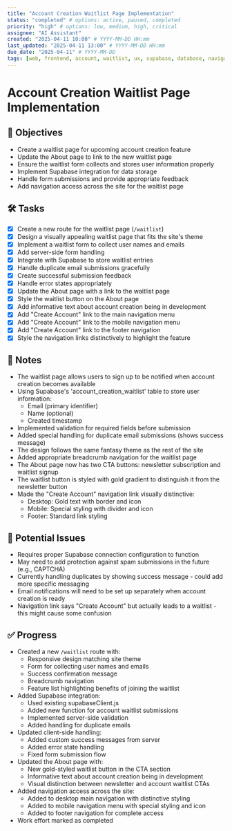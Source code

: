 ```yaml
---
title: "Account Creation Waitlist Page Implementation"
status: "completed" # options: active, paused, completed
priority: "high" # options: low, medium, high, critical
assignee: "AI Assistant"
created: "2025-04-11 10:00" # YYYY-MM-DD HH:mm
last_updated: "2025-04-11 13:00" # YYYY-MM-DD HH:mm
due_date: "2025-04-11" # YYYY-MM-DD
tags: [web, frontend, account, waitlist, ux, supabase, database, navigation]
---
```


# Account Creation Waitlist Page Implementation

## 🚩 Objectives
- Create a waitlist page for upcoming account creation feature
- Update the About page to link to the new waitlist page
- Ensure the waitlist form collects and stores user information properly
- Implement Supabase integration for data storage
- Handle form submissions and provide appropriate feedback
- Add navigation access across the site for the waitlist page

## 🛠 Tasks
- [x] Create a new route for the waitlist page (`/waitlist`)
- [x] Design a visually appealing waitlist page that fits the site's theme
- [x] Implement a waitlist form to collect user names and emails
- [x] Add server-side form handling
- [x] Integrate with Supabase to store waitlist entries
- [x] Handle duplicate email submissions gracefully
- [x] Create successful submission feedback
- [x] Handle error states appropriately
- [x] Update the About page with a link to the waitlist page
- [x] Style the waitlist button on the About page
- [x] Add informative text about account creation being in development
- [x] Add "Create Account" link to the main navigation menu
- [x] Add "Create Account" link to the mobile navigation menu
- [x] Add "Create Account" link to the footer navigation
- [x] Style the navigation links distinctively to highlight the feature

## 📝 Notes
- The waitlist page allows users to sign up to be notified when account creation becomes available
- Using Supabase's 'account_creation_waitlist' table to store user information:
  - Email (primary identifier)
  - Name (optional)
  - Created timestamp
- Implemented validation for required fields before submission
- Added special handling for duplicate email submissions (shows success message)
- The design follows the same fantasy theme as the rest of the site
- Added appropriate breadcrumb navigation for the waitlist page
- The About page now has two CTA buttons: newsletter subscription and waitlist signup
- The waitlist button is styled with gold gradient to distinguish it from the newsletter button
- Made the "Create Account" navigation link visually distinctive:
  - Desktop: Gold text with border and icon
  - Mobile: Special styling with divider and icon
  - Footer: Standard link styling

## 🐞 Potential Issues
- Requires proper Supabase connection configuration to function
- May need to add protection against spam submissions in the future (e.g., CAPTCHA)
- Currently handling duplicates by showing success message - could add more specific messaging
- Email notifications will need to be set up separately when account creation is ready
- Navigation link says "Create Account" but actually leads to a waitlist - this might cause some confusion

## ✅ Progress
- Created a new `/waitlist` route with:
  - Responsive design matching site theme
  - Form for collecting user names and emails
  - Success confirmation message
  - Breadcrumb navigation
  - Feature list highlighting benefits of joining the waitlist
- Added Supabase integration:
  - Used existing supabaseClient.js
  - Added new function for account waitlist submissions
  - Implemented server-side validation
  - Added handling for duplicate emails
- Updated client-side handling:
  - Added custom success messages from server
  - Added error state handling
  - Fixed form submission flow
- Updated the About page with:
  - New gold-styled waitlist button in the CTA section
  - Informative text about account creation being in development
  - Visual distinction between newsletter and account waitlist CTAs
- Added navigation access across the site:
  - Added to desktop main navigation with distinctive styling
  - Added to mobile navigation menu with special styling and icon
  - Added to footer navigation for complete access
- Work effort marked as completed